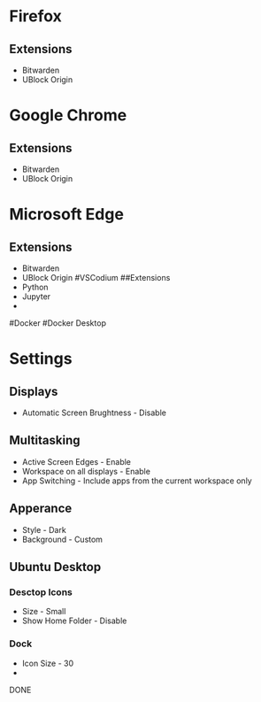 # Firefox
## Extensions
- Bitwarden
- UBlock Origin
# Google Chrome
## Extensions
- Bitwarden
- UBlock Origin
# Microsoft Edge
## Extensions
- Bitwarden
- UBlock Origin
#VSCodium
##Extensions
- Python
- Jupyter
- 
#Docker
#Docker Desktop




# Settings
## Displays
- Automatic Screen Brughtness - Disable
## Multitasking
- Active Screen Edges - Enable
- Workspace on all displays - Enable
- App Switching - Include apps from the current workspace only
## Apperance
- Style - Dark
- Background - Custom
## Ubuntu Desktop
### Desctop Icons
- Size - Small
- Show Home Folder - Disable
### Dock 
- Icon Size - 30
- 

DONE
